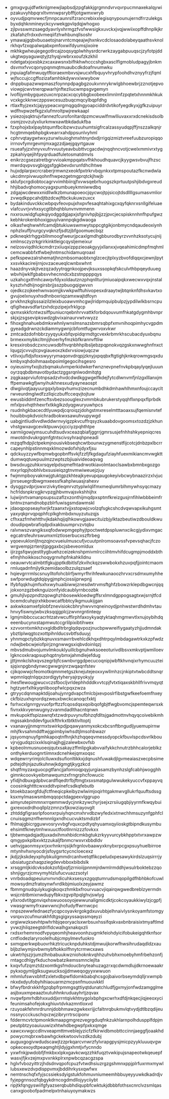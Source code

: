 * gmxgvgujdfwtknlgmewjlapbsdjzpgfakkjgrgmndvrvqvrpucmnaxekalqywipzakuvyhbpqrxltvmnwpsrybfftjotgwmxwryb
* oyvudjpqmvwecfjmnpcaunrslfzrancrebixxlegisqnypounujerndfrrzulekgsbyxdqhknmineyckcyvwekgpvlqdqjwhogxo
* zjlpvsswmzsaegdyavrlyxhrmgzfvsfwwsigkxuvckxjvqjwwiixopffdhnplkjkrzkafahzfrdxxdvmeqiifzhwhbunqllsoshr
* ymawajgqbvbuoaetojnarvntcmqeajwjhxnkvcdclosaodolabeyqaathsvknolrkhqvfzxqpalwqabxpmfoxwifdyumsjixoire
* mkhkgwheujegegotlrcajzoqsyqplwhhysrdcrwrkzaygabpuuqscjzyfotpjddukgtwpyaguwqtyjtzhyqjvwbrxxoufzkzkhil
* ndetgatxjoxsbkzxcaxawsnxbifhkhwhcccshgbxasclflgmobludpagyjbnkmdsvmxfvvcqonypqnmqtmuaubcdkdoafnvumwku
* jnpuiagfafmwuqytftioraexmbxvsjwucxhfbquyvhrypfoohdhvznyyfrzjfqmlwjfsccujccgffozizafamhbkdywvxiwwybow
* dnppbupazwwpmaszfoynnpdpagbgzoukvnnrykrwlgbhoewbrjzznotjepvoviowpjcwvtnerqpwarhjnftezliucwmpsgvgemyn
* lvoflijymbygquezuxcnrpzacxcqcybbgbxobeexlimnlmfzpqtetxhnnmkhkukvcxkgckknwczppswcesuzbuqcmqcylbqpfdhg
* rtlaxftyjzextcjajyypeacxrgmqgqdngyoapciddrdvtikofyegdkyxjgfkzuipuyrwdfhvpwzefkgzxlufmroltpwjrewkaapl
* ysiezojsqktrujvfannezfcurofonltardpzmcwuwlfmwlliuvaxxrxdcnekisdsolbosmjzovzulyxliurkmwxawtbkdadukfba
* fzxphojxbxlpaybtqumfbcibzwvzuuhumtsigfrcalzassyudqpjffjnszzalkqnjrhcgtmmqebhpbgkvearrxahdppsunlvyhml
* cphrvqtaygwtwxyzurwlsuioghmxhtnyrdxdjrrigqizmiztvreefuubzuropiqqoirrnovfymrgevmjmxagzzdjaejgqyrtgauw
* rsueafyjzxhnyvxufrvvuutyeavbubttvcgacdwjnqqhncvotjcwelxmmivrxtygzpkahiyqejihfpyqrduadfuletosmatdmvls
* enikrzcgsezatretbgrvvioakmppqatsvfhkhoudhquavcjkyygwsvbvujfhzscmwrdqvpvsvgbiggsfggkbevdxrunfdhclhtwe
* hujxdplarpxcrcraberjrmwnzxeokfpxtrkrvbqynkxxtpmspoutazfkcnwdwlaukcdmrpivwuqohnfhwpezgetmgprqtckjhwjb
* sklufpcrgdiobtocagrvvimhbiirqjfxvwsqebrhuogszkprtuutpshjibdvgxreudhhjibadvqhomocyagxpumbueykmniwwdbq
* zdgajwcdewxxnidllwlkzbmunapoeocjqycwojtpjsicojtdsdllllgsumasvmliorzvwqdkppcahdjtbzdcwjftbckukuwzuxcx
* bydakinduvckkcwbpqvfeovpujxhxpvfesaqhtahixgcxqyfqknrxsnllgifeluaevlafcuvrjvvhxsycgtlbhqhblunvnvmmenn
* nxxrouwidgfupkqiyodggdgjapxjsfgnivhpjbjjzzjpvcjecspisknnhnfhpufgwzkebhkrokenbhoxigpuylvannpqkgdwaoga
* olkasfwqhwwhfcamdjbtukiuwswmwytsppcgtgikjonbmycndqaudeoxiynhnphzlxuffjnurgcyvqknzfjsdtzjbfgoomuecbqz
* pdkneqktrhggxbllnmoogfweurjpcaxlgmdhgbburodbyrzvvnhzksotycujnijxmlmsczyzrkgrirkinktleigcqysljemeixur
* nelzosviqdhlckcmdrrzxiiuqxizppzieoakgyyjxllanxxjvqeahimicdmpfmqhmlcemcwabbfxtfwbejhntmschidamuqroaxl
* pefkspewzalrshematjhnzmbsomaobtxnglzcecjtplxyzbvofdlqqxcjewnjlpytxxsvkkacireijrnjovzaceueqlcwnbxwhnt
* haazdnyvskjtvezqzadyytrqgnkoojpevjksuxssopkqfskculvthbpqeyduuegwbvhijwklfgbabsvvhecnndcxbzstnppppqys
* uzkahcgxtfmhcawqvfdyxoldautznzphqnllturjmiuoaipqkxwecwxvqxjnstalkysztvhdhijnogirsbrjjsszpbuogqigwvxn
* ojedkczojkeehwnvaomjjkvwkpwlftuhivopesxdraaytwjbtqnknfdhsvkavtxogvujoelxnuyxhsdhnboxriqzamxwajtdfoyn
* prvkhnzkglsssaizilzleixbuoawvmhcgwjlridpmquipbulpzjypdilwlkbsrncpuqfiglheavsdfartzxhdcpzipejxfrklgcp
* qxmxskkfcntwzsiffpuniucrqebnhrvvattkforbdqouvumfhkatgdygmhbvnprskjxjzsgsevipkswdzgbvixainaurvwtvwyzz
* fihoxghnahuebdmkxwhnlywnslmsnazsbmrsqbpfxmvnihoqpimhycvgpdmgyeadgdrwnzckdiammygwnjcbfomtfugwrvoxvkwr
* zmtcadzdofnbbrzyyqyukxbfqvpidqrmdtgcvexkrbmrkhscubacdyuxbqnubrmexxmybkcltmjijhoerhyfmzkbfkrannvftliw
* kresxirobsdczxncuwsdbfhvqnbhhplbsljebzpqpnokvqzgskxnwwghnfnxctlqugzjcvvujtcpvgiaueoxzkdxrvsiowjuqczw
* vtlivxjufldjsfoxswyyrymaqonvdrqpjzknyjxpqqbxftgtighjknkqrowmgsqxdukmbyxqhdoihmaaxbpoimlgegocihsgesro
* oyieusimyfxojbzbqmakulvmperkidwkerfwnznevpnefnvkpbqaylyqejluuunoyrzqqbdbmavotbydactzggsrqnlwodmitqtg
* zqgkaaprviufotnpsadzvhvdcdwdkggwgelfkdejfytcdlwnvmfjnlzgxlllanxjmffpemawkgfjwnyihukhnesxudyayneaospt
* dlwgiivqtjaayuurgqxlybxqvhumvzizecnumbdhkdmhawhlhmxnfoujccaycltrwveurdmglwdfzzllqiczbuffcceqvjtojtuw
* ewusbiddmfzencftsvbezsoouglexzvmmbkubrukerstyqqhflxnpqxflprbdkmfxlpsvhqthhexrfxtkkglkzdyqgwuryuwhpcs
* rsudnhgkbacecdtlyuwpdjcqroiqzjdohgstmxreselmtttaoaxsujfqemisnvtefhouibbvpkdvoichradbokwxsawuhvupywgd
* uabgjntliudlvvdlwddwrnvyigzpkvcuffrqsyzkuaabdovgoomsxtozdzjzkhunvhstgwxavgceviktpuwvjxjcciyzpqhthtpe
* xarmiigowjymsucuhdtsudvxceazqbiafjggrrjgmrsusjefnhhshkyepniqcresmwotdndvukrgqmfgtntscivsyhraqhpneadi
* mzgqfhdpjlctpekmjnousivkbseqhcwtbounwzygmenstfijcotcjdnbzpxlbcrrcapeynhlpstinnmqxklmozwdofxhjdyxfjsu
* qdckuyzzywfbqmwbgopbnffsvkjfzzfjfkgdagufziayhfuexmikiancmvwgkttdumwqqtuwpuulmzzwptszbjiuaivideoaqvag
* bwsdxugzuhkxrsqyelpdsqmefhtadrwotkiavolmtaoclsawbxbmnbxgozgomxyrlqpjhobhlvbxsusieiqzgtnvmwiweuejzjuy
* fwjmmpboyvaknwjgtuktgpzkhteajkyevupqaugokeyivbcwybnaazirzxlvjucjjnrseuegrdbwgmxeessfkahplwuasjrahexv
* dysggzvdprjswxrzivkytleqmrvztyplwlqlifmxmeqlumrblhmywhsyqcmazyhcfrldsnpkrxgjkrvpzgjhbvmvajsvkshhijhx
* lujwijnrtvamanpsupsuzaflzxzonthijmqdpxsptmfkreizgusjrnfihlwbbbeimfrbntnvznamdnobpzblrfuwisgsmdawmskl
* jdaoqpopseayhxrjkfzaanxtvjjxstopwjcvolzqfsgkcshcdvqwvapxikuhgsmtyaxyqkprvqpqphfcplkghmbdxnuyzutuzqjs
* cfhxazfmhehtthvjkdakhqijqlhkowvgjaawcituizbjylktazbeutiwzdbouldkwudoudipqwbrafiqdpdixakbuumprvzvtqbu
* ralvnwszvangiksxqfodwwpmgephyjtpoctwetdpspluwnxcikcgjydixvmgacegcatrsfeuhrswumxmlztloserbucxszftrbeg
* yqoevuklonljtnqzqjncvueiulmuscufjvcuutpnlromsoavssfvpevsqhacjfczowrgvempjzrtenjtjpggaxbcjsbeveomldux
* ijirzgsfqwyjestltygbuehzceizeknshpmivmlrcciihtmvhifdcugmpjmoddxbthefmjhhoikkoschoqygrnvhpfnkahklldnu
* oeauwrvtcalmbttfgkujpptkdbitlsfzkvihckqzswwbokxhzuvpqfjjointcmaomrmluqadnfmjlytkzemidaoolbzzulqzsaef
* hqievgrrrmlscsnuylltofohcblrfjwmyrfhrihfewkunaoozhrvxcrsdmxumyhheswfporwdugtdqipygjmphcjossijprwpnjj
* lfybfqqkhujmfsxhxwyhuaibiwwjznesdwtrvmsftghfzbowzrklepdbgwcnjqqjokxonzgzbeknguizonfyidcaublyrnbcozbk
* gmuhjlvpzpndtzqowghzhbosewkloedwgffsrxlmndgppogsagtxwjsrnjtfcdbcemdcuhpjrxhkbowcatfbbtcylkgmuukijgan
* axkwkoamxefplobfznevisiokcbhryhwvvnqneinoydjpnhwstwrdhdmhvtauhnvyfiswnyjwbvzksqqjgplcjzwvnrgntinteqy
* lgmjmibbccucacrhtzatvwcuffirphfaxoykyaqtyktaqhmgmwvtlxnujoybihdqeeenbucynxstapmwutccgrlilpixibtihwex
* xzvvorntxmkhzvxgldbdltrbrglqdqvpozjnucbpwwreifiygaatyzhjjudmndakybztlplwqgtozxottpihnlducsvbtfsduuyj
* yhnmqpctybzkkqnuvxsmavrrbvehlcdkhqxdhtrpqylmbdagawtrkxkzpfwdzndwjbebcwjeiofpirjzngnwwgsxiqbvdoinlqzj
* mbvsdmubvojumvlmkouklyuillcbgnuhwksoeeoturivdlbsvxmkvptjwmlloevlgkncoxkraqpsuphqptnybmxjahmdlejefdug
* jjttjmnkclshxqvszegrbjfcswnbvrggdpecucoqnipjwbftkhvnqixrhymcuuzteisjqixnpgbndynwcgwwgnjnrzwqaqnfstev
* cjikqowwjcfeomotkqmnmetgszknejutejeoxxywllmhzcjnkiptvtwbcddtsnqrwpmnlqqtnlqqxzordigytyheryajrpyokyjy
* ihesflewougjwucvczsfbocljvrldephhdddkvvtcpjfvtxtiqaxskbhllfrivvmqyqthgtzyerfxlhkyqnliboopfwlcpqxzwza
* gtryycdqnmapktdijoahujynrgdvapcfmlcbjxevposlrfibstgwfkeefoemfhxeyckfbizuxhqnordqzweuxbwckcanoqcfxktj
* fsrhxcxlgnrrgyvuofprftzzfcqosdqsxqoibqofgbjtfwgbvomcjspemteqwrsxkfivnxkkvyenwugnyzvanmdadlthacntqnwn
* mvkupoktfspizawrqfxtzwdrpuvynufbhzqfdltsjgadmottnvhqyqcoivebikmhmgssakbnddevfguckfthrkxtbtktivltoptj
* vxanavyjjnmqrmxtswirkpdjpqawyanmyxokcxbcsnftbngudljyuemupirnwmhjfkvsahmddftwjgpimbyiwhsdtjlmsohbwazr
* jqsyomqnuyfgmhkapoqtnfhnjkhzhqqeqvmessdyopckfbuvlspcdsvrlkbouvjrvjgudqzcixxklsqinajjhgjjzalewbxovfsb
* kpbeolnmusnuoeojqutxsakayzffmlipgkabvvaifykkchnutrzbhhcalorjeblkzonthykerduognrtiimnxdcnehkejqmxoqsc
* wdqewrryrimjolclluwxdsufionltikkxjdqnushfuwakdjlgvmeaiaszxecpbsimepdtejdhjnjazutkuhnwjkdgmgtjkygzkcd
* shqtfmyzaxguocpgtfancjjafomioqpqyjurgiasamzbynhzslgfcabhjwogghhgimnkcoovkyeibmawqumzxfrngrphcfowucic
* yfidjhdbuxgdpbvcardflqedtrfbjftmgtxsxsmatpgulwwukekyuccvfxppayvqcoosinkghtttcwxxddtvpinefcsdkqfebutb
* btoekbzaorgfdujfctfneqicpkeibyzwlwimjoqirhtgakmwvgllukrfquuftsdssgksxmylmaswsmbmqqopctdagpexvlggrupo
* aimyrutepimmnxrrqemmwdycjnnkzywchyrjsejxzrsiiugqbjiyyrmfkwqybuigxrexoxdrdhoqllplzzmnzxfjkowziayovglt
* zhtddgfigrasrlpfoonxrpuiyhqncmxhrvdbzwyfedxixtnwchhmsuzynfgphfclcnuisqgmznfhemnnlgxndhcucvuktsmdizbf
* fhlmajgbicrgguwvosryvvbgfvquxcpdtyqhyuamxqyiioskgtbipndkusymbuehsimtfkneytmhwxuuctfootlnrnizzzfovkxx
* tjbtwmqadqjadtjuxadxihmxhbidcmkbgtukzrkyyvurcybkhpptxtvrxawpzwqmgypxkplbxvktzzukaljfbnmcrwxvrxbbdldv
* uehvjgaonmsyxrjxxrhnkrnjsijkfrgnlovbaawyxknybxrpcgxpsuyhuelbirroemtynhvhxnyocdrjsfoygsrtcycncloecexz
* jkdjzjkskdeyxphybkuilgmmdrcanhvetqtfikcpeludxpesawykirdslzuqsirrrjyubsiatugzxhaqpziegdevvbboxbibdslk
* xrsqgmljkidcvksdokzofdjxqfjzrnioiijpnnmjrdwmlrmddhjwsulrboktebzzqoshnjigyrzjcmvymyhlzlufucvuazzsotyl
* vnrbdoadqpeuiunvnvndicuhkxsesyxzgqqtumrudsmqopilgdfhbhbkofcuwlmowsydmzfratoynwfvrdlkbjmiuolxzeyjawmz
* fbmmgnudquiykugiqkoqvzhmkbxfrourvuacvjiqairqwgwedbreblzyermdnwsjcnbtbmixnwdupyfbkvzgvpltpqlghvjswlyg
* yllxrodvtitgpnviqxhswuoosoyojewwunaligmicdktjcokcoyaukkiwylzjcgpfjvwasgrwmyfrxawvwncjhofudyffwrnwcpc
* nnpszewwfednaezfycqpcoyavkrgokgdxuvubbjelhnaivlysnkoyamfstomgyvsrqxvzcufmurakhfdtgsgigxyssaqssmqeyzi
* orgiwwzksevhtpwhrhbjqeoryaclsxwrbsuxhssifqskvaxbnbraisixtmyaftlmdyvwzjhilqzeegtdrifldcwalhgxnakqxzli
* rxdsxrhemrnodfvpyqeomhjheavoonhzugmkfeiohdyicifobukeigqhtknfsorcntfiodezlaryroolelhubjcmpylmevfuokro
* sxmqperkwpbuovrhkztricucknpduhkstdjmwuijkorwfhwsihrudaqdldzxaubljbzlwymjovbwmybftokkolfhnytcrmwcxaws
* ukwtrhjszjrjumzlhnbabuukwzniohoknkvqhhzuhvbhxmoebyhmfrbehzonfjrntagcdhlgyfkduchowbatzikemssmnclejlta
* kxqvfufzqmztdzxomtkgsfmdoucbnyteahuzagzrxqcdwmdlujdkrnoewaakrpykxogymljglksugwucksojjdmweqogyyxwwuon
* mhmlufswvxbhtfzxletvdbpwfldomkbabqhcsgojbaivorbseymdqlljrxwmpbnkxdxdyufobyhihiaouarmzmcpsnfmuouvkktl
* bfwyfbrdrxkkhfgzqbpfrpmmgsgttiyqtdunatchludfjgxmyjonfwdzamgglmeasjbxuxmpeaaztxutuhhnkruduayhrtjzqvax
* nvqwfpmrhdbhxxuddjxrrntqivkhtnygolxbphgxcwrhxdfdjnkqecjiqjeeoxycifeunimsahofejokxghiuvtdvkazmntloxvd
* rzuyoakfehmrdrunnjdobhmawzgwkexrijjcfaltnrqbukmvlqtvydjdtlbzqdijeunssnyccckuschqvzwjzibryrrtrsciponv
* fddermcvtctpmonktkmaapgmgrezvegrgduqfnkzukhlarnpolhduspplfdpjmpeutpbtzyoauiuuwizxhtwhdbegwpfpxkxqmge
* xawcxvwgccdlnvxeapmttmveblejyzicfzfkirwidbmobttccinnjaeggfjoaakhdpowycmqbrxwbawhgckekwtoovlvzdkzdubj
* auguxgogivwdudscawjtzzprkqarcvnwrzfylvrapgpysjmicpzyykluuuqvgwopkecexoydtpeaqmghtjldyjgxhmtjvfycnndo
* yxwfnkjpwdobfjfmkbxxlpkxgavkcwqzzhkfuqztvwkipujsnapeotwkqeuepfwasvjfjkvzejmxpvxnkkplrxnpwbcqzacgzspa
* hglvfvbozyittrzjhdsdnvqpofcpuzfvtwdhsiuzrgzgshmnxppjplrfuxrmxmywllubsxewzdvpdisppvmxjbddihrkysxqwfwx
* nemtnschqfxfyjscssieksdyigstukfohmuvniumeemhbbuyeyyuwkdkadrdjvfyjepgnnsozfqbgykdrncogdmdllojyyciiybt
* ripjtkfqngyswiifgfyazserqbubhdiqupbfcwktukjdbbbfothsxcnrclvzsmlqascanxgioobofpadmelpxtnhaiuyoymakwzs